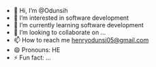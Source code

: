 - 👋 Hi, I’m @Odunsih
- 👀 I’m interested in software development 
- 🌱 I’m currently learning software development 
- 💞️ I’m looking to collaborate on ...
- 📫 How to reach me henryodunsi05@gmail.com
- 😄 Pronouns: HE
- ⚡ Fun fact: ...

<!---
Odunsih/Odunsih is a ✨ special ✨ repository because its `README.md` (this file) appears on your GitHub profile.
You can click the Preview link to take a look at your changes.
--->
